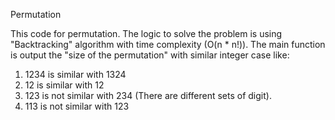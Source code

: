 Permutation

This code for permutation. The logic to solve the problem is using "Backtracking" algorithm with time complexity (O(n * n!)). The main function is output the "size of the permutation" with similar integer case like:
1. 1234 is similar with 1324
2. 12 is similar with 12
3. 123 is not similar with 234 (There are different sets of digit).
4. 113 is not similar with 123
